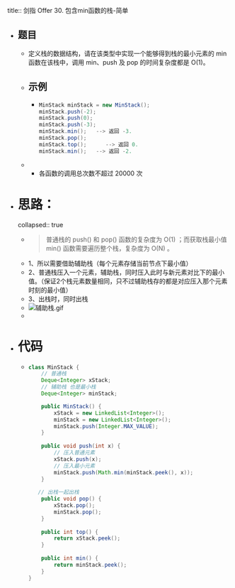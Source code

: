 title:: 剑指 Offer 30. 包含min函数的栈-简单

- ## 题目
	- 定义栈的数据结构，请在该类型中实现一个能够得到栈的最小元素的 min 函数在该栈中，调用 min、push 及 pop 的时间复杂度都是 O(1)。
	- ## 示例
		- ```java
		  MinStack minStack = new MinStack();
		  minStack.push(-2);
		  minStack.push(0);
		  minStack.push(-3);
		  minStack.min();   --> 返回 -3.
		  minStack.pop();
		  minStack.top();      --> 返回 0.
		  minStack.min();   --> 返回 -2.
		  ```
	- - 各函数的调用总次数不超过 20000 次
- # 思路：
  collapsed:: true
	- >普通栈的 push() 和 pop() 函数的复杂度为 O(1) ；而获取栈最小值 min() 函数需要遍历整个栈，复杂度为 O(N) 。
	- 1、所以需要借助辅助栈（每个元素存储当前节点下最小值）
	- 2、普通栈压入一个元素，辅助栈，同时压入此时与新元素对比下的最小值。（保证2个栈元素数量相同，只不过辅助栈存的都是对应压入那个元素时刻的最小值）
	- 3、出栈时，同时出栈
	- ![辅助栈.gif](../assets/辅助栈_1686144391149_0.gif)
	-
- # 代码
	- ```java
	  class MinStack {
	      // 普通栈
	      Deque<Integer> xStack;
	      // 辅助栈 也是最小栈
	      Deque<Integer> minStack;
	  
	      public MinStack() {
	          xStack = new LinkedList<Integer>();
	          minStack = new LinkedList<Integer>();
	          minStack.push(Integer.MAX_VALUE);
	      }
	      
	      public void push(int x) {
	          // 压入普通元素
	          xStack.push(x);
	          // 压入最小元素
	          minStack.push(Math.min(minStack.peek(), x));
	      }
	      
	     // 出栈一起出栈
	      public void pop() {
	          xStack.pop();
	          minStack.pop();
	      }
	      
	      public int top() {
	          return xStack.peek();
	      }
	      
	      public int min() {
	          return minStack.peek();
	      }
	  }
	  ```